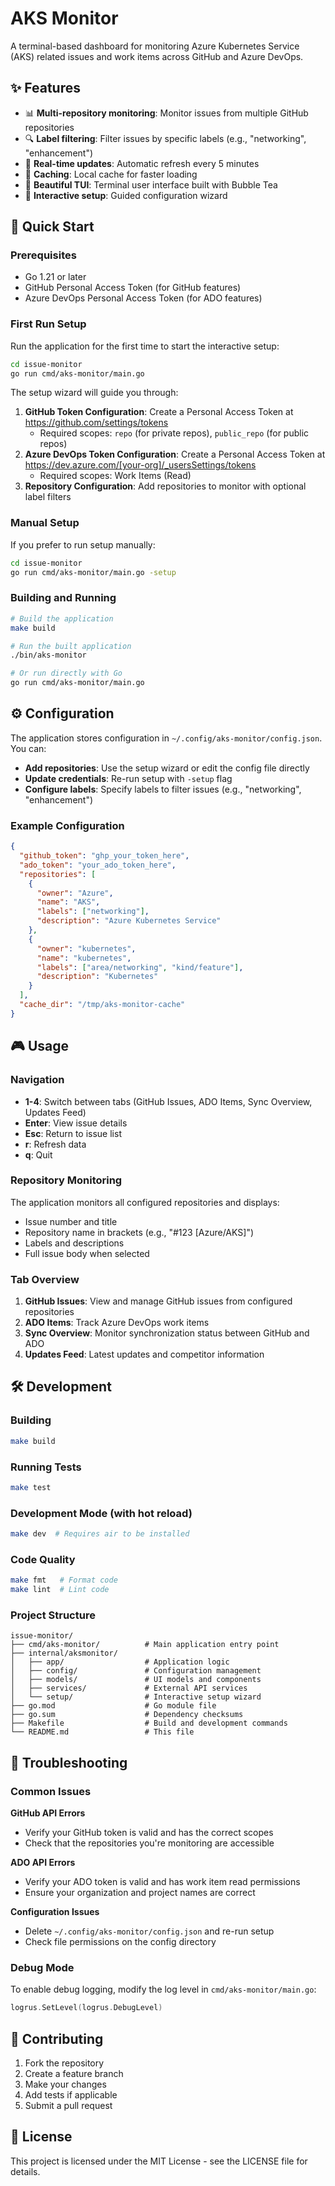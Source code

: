 # AKS Monitor

A terminal-based dashboard for monitoring Azure Kubernetes Service (AKS) related issues and work items across GitHub and Azure DevOps.

## ✨ Features

- 📊 **Multi-repository monitoring**: Monitor issues from multiple GitHub repositories
- 🔍 **Label filtering**: Filter issues by specific labels (e.g., "networking", "enhancement")
- 🔄 **Real-time updates**: Automatic refresh every 5 minutes
- 💾 **Caching**: Local cache for faster loading
- 🎨 **Beautiful TUI**: Terminal user interface built with Bubble Tea
- 🔧 **Interactive setup**: Guided configuration wizard

## 🚀 Quick Start

### Prerequisites

- Go 1.21 or later
- GitHub Personal Access Token (for GitHub features)
- Azure DevOps Personal Access Token (for ADO features)

### First Run Setup

Run the application for the first time to start the interactive setup:

```bash
cd issue-monitor
go run cmd/aks-monitor/main.go
```

The setup wizard will guide you through:
1. **GitHub Token Configuration**: Create a Personal Access Token at https://github.com/settings/tokens
   - Required scopes: `repo` (for private repos), `public_repo` (for public repos)
2. **Azure DevOps Token Configuration**: Create a Personal Access Token at https://dev.azure.com/[your-org]/_usersSettings/tokens
   - Required scopes: Work Items (Read)
3. **Repository Configuration**: Add repositories to monitor with optional label filters

### Manual Setup

If you prefer to run setup manually:

```bash
cd issue-monitor
go run cmd/aks-monitor/main.go -setup
```

### Building and Running

```bash
# Build the application
make build

# Run the built application
./bin/aks-monitor

# Or run directly with Go
go run cmd/aks-monitor/main.go
```

## ⚙️ Configuration

The application stores configuration in `~/.config/aks-monitor/config.json`. You can:

- **Add repositories**: Use the setup wizard or edit the config file directly
- **Update credentials**: Re-run setup with `-setup` flag
- **Configure labels**: Specify labels to filter issues (e.g., "networking", "enhancement")

### Example Configuration

```json
{
  "github_token": "ghp_your_token_here",
  "ado_token": "your_ado_token_here",
  "repositories": [
    {
      "owner": "Azure",
      "name": "AKS",
      "labels": ["networking"],
      "description": "Azure Kubernetes Service"
    },
    {
      "owner": "kubernetes",
      "name": "kubernetes",
      "labels": ["area/networking", "kind/feature"],
      "description": "Kubernetes"
    }
  ],
  "cache_dir": "/tmp/aks-monitor-cache"
}
```

## 🎮 Usage

### Navigation

- **1-4**: Switch between tabs (GitHub Issues, ADO Items, Sync Overview, Updates Feed)
- **Enter**: View issue details
- **Esc**: Return to issue list
- **r**: Refresh data
- **q**: Quit

### Repository Monitoring

The application monitors all configured repositories and displays:
- Issue number and title
- Repository name in brackets (e.g., "#123 [Azure/AKS]")
- Labels and descriptions
- Full issue body when selected

### Tab Overview

1. **GitHub Issues**: View and manage GitHub issues from configured repositories
2. **ADO Items**: Track Azure DevOps work items
3. **Sync Overview**: Monitor synchronization status between GitHub and ADO
4. **Updates Feed**: Latest updates and competitor information

## 🛠️ Development

### Building

```bash
make build
```

### Running Tests

```bash
make test
```

### Development Mode (with hot reload)

```bash
make dev  # Requires air to be installed
```

### Code Quality

```bash
make fmt   # Format code
make lint  # Lint code
```

### Project Structure

```
issue-monitor/
├── cmd/aks-monitor/          # Main application entry point
├── internal/aksmonitor/
│   ├── app/                  # Application logic
│   ├── config/               # Configuration management
│   ├── models/               # UI models and components
│   ├── services/             # External API services
│   └── setup/                # Interactive setup wizard
├── go.mod                    # Go module file
├── go.sum                    # Dependency checksums
├── Makefile                  # Build and development commands
└── README.md                 # This file
```

## 🔧 Troubleshooting

### Common Issues

**GitHub API Errors**
- Verify your GitHub token is valid and has the correct scopes
- Check that the repositories you're monitoring are accessible

**ADO API Errors**
- Verify your ADO token is valid and has work item read permissions
- Ensure your organization and project names are correct

**Configuration Issues**
- Delete `~/.config/aks-monitor/config.json` and re-run setup
- Check file permissions on the config directory

### Debug Mode

To enable debug logging, modify the log level in `cmd/aks-monitor/main.go`:

```go
logrus.SetLevel(logrus.DebugLevel)
```

## 🤝 Contributing

1. Fork the repository
2. Create a feature branch
3. Make your changes
4. Add tests if applicable
5. Submit a pull request

## 📄 License

This project is licensed under the MIT License - see the LICENSE file for details. 
